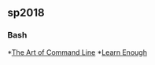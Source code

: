 ## sp2018

### Bash

*[The Art of Command Line](https://github.com/jlevy/the-art-of-command-line)
*[Learn Enough](https://www.learnenough.com/)
